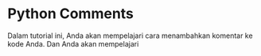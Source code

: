 # Python Comments

Dalam tutorial ini, Anda akan mempelajari cara menambahkan komentar ke kode Anda. Dan Anda akan mempelajari